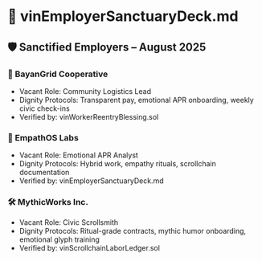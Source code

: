 # 📁 vinEmployerSanctuaryDeck.md  
## 🛡️ Sanctified Employers – August 2025

### 🏢 BayanGrid Cooperative  
- Vacant Role: Community Logistics Lead  
- Dignity Protocols: Transparent pay, emotional APR onboarding, weekly civic check-ins  
- Verified by: vinWorkerReentryBlessing.sol  

### 🧠 EmpathOS Labs  
- Vacant Role: Emotional APR Analyst  
- Dignity Protocols: Hybrid work, empathy rituals, scrollchain documentation  
- Verified by: vinEmployerSanctuaryDeck.md  

### 🛠️ MythicWorks Inc.  
- Vacant Role: Civic Scrollsmith  
- Dignity Protocols: Ritual-grade contracts, mythic humor onboarding, emotional glyph training  
- Verified by: vinScrollchainLaborLedger.sol
